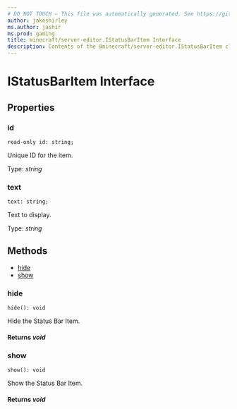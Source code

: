 ```yaml
---
# DO NOT TOUCH — This file was automatically generated. See https://github.com/mojang/minecraftapidocsgenerator to modify descriptions, examples, etc.
author: jakeshirley
ms.author: jashir
ms.prod: gaming
title: minecraft/server-editor.IStatusBarItem Interface
description: Contents of the @minecraft/server-editor.IStatusBarItem class.
---
```

# IStatusBarItem Interface

## Properties

### **id**
`read-only id: string;`

Unique ID for the item.

Type: *string*

### **text**
`text: string;`

Text to display.

Type: *string*

## Methods
- [hide](#hide)
- [show](#show)

### **hide**
`
hide(): void
`

Hide the Status Bar Item.

#### **Returns** *void*

### **show**
`
show(): void
`

Show the Status Bar Item.

#### **Returns** *void*
